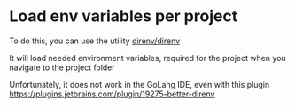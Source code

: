 # Load env variables per project

To do this, you can use the utility [direnv/direnv](https://github.com/direnv/direnv)

It will load needed environment variables, required for the project when you navigate to the project folder

Unfortunately, it does not work in the GoLang IDE, even with this plugin https://plugins.jetbrains.com/plugin/19275-better-direnv
